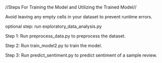 //Steps For Training the Model and Utilizing the Trained Model//

Avoid leaving any empty cells in your dataset to prevent runtime errors.

optional step: run exploratory_data_analysis.py

Step 1: Run preprocess_data.py to preprocess the dataset.

Step 2: Run train_model2.py to train the model.

Step 3: Run predict_sentiment.py to predict sentiment of a sample review.
